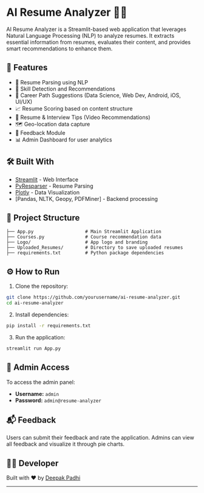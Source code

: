 
# AI Resume Analyzer 🧠📄

AI Resume Analyzer is a Streamlit-based web application that leverages Natural Language Processing (NLP) to analyze resumes. It extracts essential information from resumes, evaluates their content, and provides smart recommendations to enhance them.

## 🌟 Features

- 📄 Resume Parsing using NLP
- 🧠 Skill Detection and Recommendations
- 🎯 Career Path Suggestions (Data Science, Web Dev, Android, iOS, UI/UX)
- 📈 Resume Scoring based on content structure
- 🎥 Resume & Interview Tips (Video Recommendations)
- 🗺️ Geo-location data capture
- 💬 Feedback Module
- 📊 Admin Dashboard for user analytics

## 🛠️ Built With

- [Streamlit](https://streamlit.io/) - Web Interface
- [PyResparser](https://github.com/bhaviksingh2001/pyresparser) - Resume Parsing
- [Plotly](https://plotly.com/) - Data Visualization
- [Pandas, NLTK, Geopy, PDFMiner] - Backend processing

## 📁 Project Structure

```
├── App.py                   # Main Streamlit Application
├── Courses.py               # Course recommendation data
├── Logo/                    # App logo and branding
├── Uploaded_Resumes/        # Directory to save uploaded resumes
├── requirements.txt         # Python package dependencies
```

## ⚙️ How to Run

1. Clone the repository:
```bash
git clone https://github.com/yourusername/ai-resume-analyzer.git
cd ai-resume-analyzer
```

2. Install dependencies:
```bash
pip install -r requirements.txt
```

3. Run the application:
```bash
streamlit run App.py
```

## 🔐 Admin Access

To access the admin panel:

- **Username:** `admin`
- **Password:** `admin@resume-analyzer`

## 📬 Feedback

Users can submit their feedback and rate the application. Admins can view all feedback and visualize it through pie charts.

## 👨‍💻 Developer

Built with ❤️ by [Deepak Padhi](https://dnoobnerd.netlify.app/)

---
